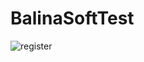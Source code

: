 # BalinaSoftTest
![register](https://user-images.githubusercontent.com/42488957/44707268-b5715380-aaac-11e8-862b-0144e3569b14.png)
